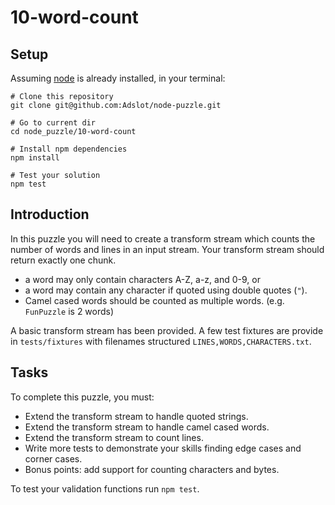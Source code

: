 # 10-word-count

## Setup

Assuming [node](https://nodejs.org/) is already installed, in your terminal:

```shell
# Clone this repository
git clone git@github.com:Adslot/node-puzzle.git

# Go to current dir
cd node_puzzle/10-word-count

# Install npm dependencies
npm install

# Test your solution
npm test
```

## Introduction

In this puzzle you will need to create a transform stream which counts the number of words and lines in an input stream.
Your transform stream should return exactly one chunk.

- a word may only contain characters A-Z, a-z, and 0-9, or
- a word may contain any character if quoted using double quotes (`"`).
- Camel cased words should be counted as multiple words. (e.g. `FunPuzzle` is 2 words)

A basic transform stream has been provided.
A few test fixtures are provide in `tests/fixtures` with filenames structured `LINES,WORDS,CHARACTERS.txt`.

## Tasks

To complete this puzzle, you must:

- Extend the transform stream to handle quoted strings.
- Extend the transform stream to handle camel cased words.
- Extend the transform stream to count lines.
- Write more tests to demonstrate your skills finding edge cases and corner cases.
- Bonus points: add support for counting characters and bytes.

To test your validation functions run `npm test`.
